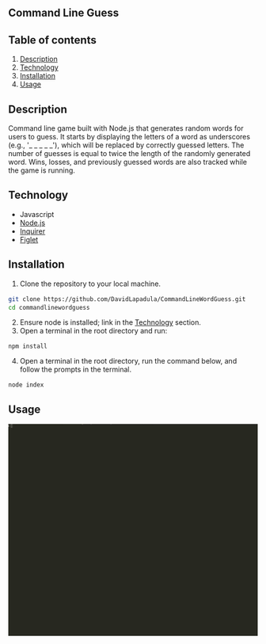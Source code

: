 ## Command Line Guess

## Table of contents
1. [Description](#description)
2. [Technology](#technology)
2. [Installation](#installation)
3. [Usage](#usage)

## Description

Command line game built with Node.js that generates random words for users to guess. It starts by displaying the letters of a word as underscores (e.g., '_ _ _ _ _'), which will be replaced by correctly guessed letters. The number of guesses is equal to twice the length of the randomly generated word. Wins, losses, and previously guessed words are also tracked while the game is running.

## Technology
* Javascript
* [Node.js](https://nodejs.org/en/download/)
* [Inquirer](https://www.npmjs.com/package/@inquirer/prompts)
* [Figlet](https://www.npmjs.com/package/figlet)

## Installation

1. Clone the repository to your local machine. 
```bash
git clone https://github.com/DavidLapadula/CommandLineWordGuess.git
cd commandlinewordguess
```  
2. Ensure node is installed; link in the [Technology](#technology) section. 
3. Open a terminal in the root directory and run: 
```
npm install
```
4. Open a terminal in the root directory, run the command below, and follow the prompts in the terminal.
```
node index
```

## Usage
![](./images/cliGuess.gif)
  

